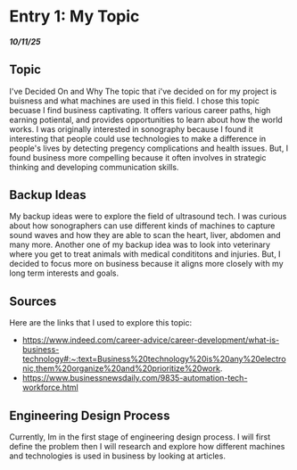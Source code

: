 # Entry 1: My Topic

##### 10/11/25

## Topic 

I've Decided On and Why The topic that i've decided on for my project is buisness and what machines are used in this field. I chose this topic becuase I find business captivating. It offers various career paths, high earning potiental, and provides opportunities to learn about how the world works. I was originally interested in sonography because I found it interesting that people could use technologies to make a difference in people's lives by detecting pregency complications and health issues. But, I found business more compelling because it often involves in strategic thinking and developing communication skills. 

## Backup Ideas

My backup ideas were to explore the field of ultrasound tech. I was curious about how sonographers can use different kinds of machines to capture sound waves and how they are able to scan the heart, liver, abdomen and many more. Another one of my backup idea was to look into veterinary where you get to treat animals with medical condititons and injuries. But, I decided to focus more on business because it aligns more closely with my long term interests and goals.
## Sources

Here are the links that I used to explore this topic:
* https://www.indeed.com/career-advice/career-development/what-is-business-technology#:~:text=Business%20technology%20is%20any%20electronic,them%20organize%20and%20prioritize%20work.
* https://www.businessnewsdaily.com/9835-automation-tech-workforce.html

## Engineering Design Process

Currently, Im in the first stage of engineering design process. I will first define the problem then I will research and explore how different machines and technologies is used in business by looking at articles.
